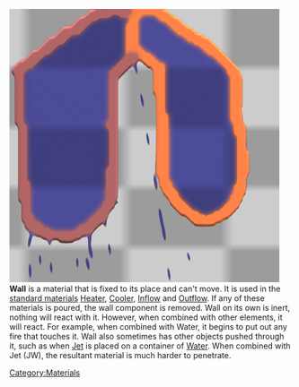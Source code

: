 ![Comparing the effectiveness of Wall and Jet+Wall at holding Dense](/images/Walls.png "fig:Comparing the effectiveness of Wall and Jet+Wall at holding Dense")
**Wall** is a material that is fixed to its place and can't move. It is used in the [standard materials](/standard%20materials.md "standard materials") [Heater](/Heater.md "Heater"), [Cooler](/Cooler.md "Cooler"), [Inflow](/Inflow.md "Inflow") and [Outflow](/Outflow.md "Outflow"). If any of these materials is poured, the wall component is removed. Wall on its own is inert, nothing will react with it. However, when combined with other elements, it will react. For example, when combined with Water, it begins to put out any fire that touches it. Wall also sometimes has other objects pushed through it, such as when [Jet](/Jet.md "Jet") is placed on a container of [Water](/Water.md "Water"). When combined with Jet (JW), the resultant material is much harder to penetrate.

[Category:Materials](/CategoryMaterials.md "Category:Materials")
